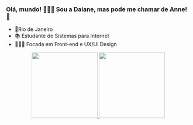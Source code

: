 ### Olá, mundo! 🙋🏻‍♀️ Sou a Daiane, mas pode me chamar de Anne! 👧
- 📌Rio de Janeiro
- 📚 Estudante de Sistemas para Internet
- 👩🏻‍💻 Focada em Front-end e UX/UI Design

<div align="center">
  <a href="https://github.com/daianeperiard">
  <img height="180em" src="https://github-readme-stats.vercel.app/api?username=daianeperiard&show_icons=true&theme=onedark&include_all_commits=true&count_private=true"/>
  <img height="180em" src="https://github-readme-stats.vercel.app/api/top-langs/?username=daianeperiard&layout=compact&langs_count=7&theme=onedark"/>
</div>


